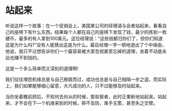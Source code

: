 # 站起来

听说这样一个故事：在一个促销会上，美国某公司的经理请与会者站起来，看看自己的座椅下有什么东西。结果每个人都在自己的座椅下发现了钱，最少的拣到一枚硬币，最多的有人拿到100美元。这位经理说：“这些钱都归你们了，但你们知道这是为什么吗?”没有人能猜出这是为什么。最后经理一字一顿地道出了个中缘由，他说，我只不过想告诉你们一个最容易被大家忽视甚至忘掉的道理，坐着不动是永远也赚不到钱的。 

这是一个多么简单而又深刻的道理啊! 

我们往往埋怨机缘总是与自己擦肩而过，成功也总是与自己相隔一步之遥，而实际上，我们如果能够细心留意，大凡成功的人，只不过能够及时站起来。 

当你坐着瞻前顾后，不知何去何从的时候，那些智者，此时正果断地站起来。站起来，才不会在下—个机缘来到的时候，猝不及防，束手无策，甚至失之交臂。
 